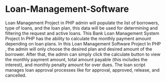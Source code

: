 # Loan-Management-Software
Loan Management Project in PHP admin will populate the list of borrowers, type of loans, and the loan plan, this data will be used for determining and filtering the request and active loans. This Bank Loan Management System Project In PHP has the ability to calculate the monthly payment amount depending on loan plans. In this Loan Management Software Project In PHP , the admin will only choose the desired plan and desired amount of the borrower. After that, the admin can simply click the calculate button to view the monthly payment amount, total amount payable (this includes the interest), and monthly penalty amount for over dues. The loan script manages loan approval processes like for approval, approved, release, and cancelled.
